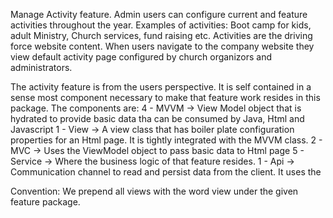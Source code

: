 Manage Activity feature.
Admin users can configure current and feature activities throughout the year. Examples of activities:
Boot camp for kids, adult Ministry, Church services, fund raising etc.
Activities are the driving force website content.
When users navigate to the company website they view default activity page configured by church organizors and administrators.

The activity feature is from the users perspective. It is self contained in a sense most component necessary to make that feature work resides
in this package.
The components are:
4 - MVVM    -> View Model object that is hydrated to provide basic data tha can be consumed by Java, Html and Javascript
1 - View    -> A view class that has boiler plate configuration properties for an Html page. It is tightly integrated with the MVVM class.
2 - MVC     -> Uses the ViewModel object to pass basic data to Html page
5 - Service -> Where the business logic of that feature resides.
1 - Api     -> Communication channel to read and persist data from the client. It uses the

Convention:
We prepend all views with the word view under the given feature package.
